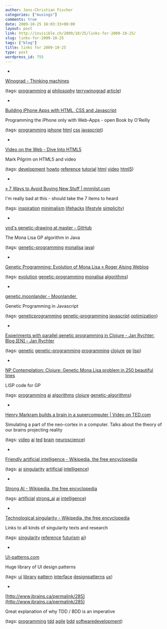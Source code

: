 ```yaml
---
author: Jens-Christian Fischer
categories: ["musings"]
comments: true
date: 2009-10-25 16:03:33+00:00
layout: post
link: http://invisible.ch/2009/10/25/links-for-2009-10-25/
slug: links-for-2009-10-25
tags: ["blog"]
title: links for 2009-10-25
type: post
wordpress_id: 755
---
```


  * 
                

[Winograd - Thinking machines](http://hci.stanford.edu/~winograd/papers/thinking-machines.html)


                
                

(tags: [programming](http://delicious.com/jaycee/programming) [ai](http://delicious.com/jaycee/ai) [philosophy](http://delicious.com/jaycee/philosophy) [terrywinograd](http://delicious.com/jaycee/terrywinograd) [article](http://delicious.com/jaycee/article))


            
  * 
                

[Building iPhone Apps with HTML, CSS and Javascript](http://building-iphone-apps.labs.oreilly.com/ch01.html)


                

Programming the iPhone only with Web-Apps  - open Book by O'Reilly


                

(tags: [programming](http://delicious.com/jaycee/programming) [iphone](http://delicious.com/jaycee/iphone) [html](http://delicious.com/jaycee/html) [css](http://delicious.com/jaycee/css) [javascript](http://delicious.com/jaycee/javascript))


            
  * 
                

[Video on the Web - Dive Into HTML5](http://diveintohtml5.org/video.html)


                

Mark Pilgrim on HTML5 and video


                

(tags: [development](http://delicious.com/jaycee/development) [howto](http://delicious.com/jaycee/howto) [reference](http://delicious.com/jaycee/reference) [tutorial](http://delicious.com/jaycee/tutorial) [html](http://delicious.com/jaycee/html) [video](http://delicious.com/jaycee/video) [html5](http://delicious.com/jaycee/html5))


            
  * 
                

[» 7 Ways to Avoid Buying New Stuff | mnmlist.com](http://mnmlist.com/7-ways-to-avoid-buying-new-stuff/)


                

I'm really bad at this - should take the 7 items to heard


                

(tags: [inspiration](http://delicious.com/jaycee/inspiration) [minimalism](http://delicious.com/jaycee/minimalism) [lifehacks](http://delicious.com/jaycee/lifehacks) [lifestyle](http://delicious.com/jaycee/lifestyle) [simplicity](http://delicious.com/jaycee/simplicity))


            
  * 
                

[ynd's genetic-drawing at master - GitHub](http://github.com/ynd/genetic-drawing)


                

The Mona Lisa GP algorithm in Java


                

(tags: [genetic-programming](http://delicious.com/jaycee/genetic-programming) [monalisa](http://delicious.com/jaycee/monalisa) [java](http://delicious.com/jaycee/java))


            
  * 
                

[Genetic Programming: Evolution of Mona Lisa «  Roger Alsing Weblog](http://rogeralsing.com/2008/12/07/genetic-programming-evolution-of-mona-lisa/)


                
                

(tags: [evolution](http://delicious.com/jaycee/evolution) [genetic-programming](http://delicious.com/jaycee/genetic-programming) [monalisa](http://delicious.com/jaycee/monalisa) [algorithms](http://delicious.com/jaycee/algorithms))


            
  * 
                

[genetic.moonlander - Moonlander ](http://genetic.moonlander.googlepages.com/)


                

Genetic Programming in Javascript


                

(tags: [geneticprogramming](http://delicious.com/jaycee/geneticprogramming) [genetic-programming](http://delicious.com/jaycee/genetic-programming) [javascript](http://delicious.com/jaycee/javascript) [optimization](http://delicious.com/jaycee/optimization))


            
  * 
                

[Experiments with parallel genetic programming in Clojure -  Jan Rychter: Blog [EN] - Jan Rychter](http://jan.rychter.com/enblog/2009/8/26/experiments-with-parallel-genetic-programming-in-clojure.html)


                
                

(tags: [genetic](http://delicious.com/jaycee/genetic) [genetic-programming](http://delicious.com/jaycee/genetic-programming) [programming](http://delicious.com/jaycee/programming) [clojure](http://delicious.com/jaycee/clojure) [gp](http://delicious.com/jaycee/gp) [lisp](http://delicious.com/jaycee/lisp))


            
  * 
                

[NP Contemplation: Clojure: Genetic Mona Lisa problem in 250 beautiful lines](http://npcontemplation.blogspot.com/2009/01/clojure-genetic-mona-lisa-problem-in.html)


                

LISP code for GP


                

(tags: [programming](http://delicious.com/jaycee/programming) [ai](http://delicious.com/jaycee/ai) [algorithms](http://delicious.com/jaycee/algorithms) [clojure](http://delicious.com/jaycee/clojure) [genetic-algorithms](http://delicious.com/jaycee/genetic-algorithms))


            
  * 
                

[Henry Markram builds a brain in a supercomputer | Video on TED.com](http://www.ted.com/talks/henry_markram_supercomputing_the_brain_s_secrets.html)


                

Simulating a part of the neo-cortex in a computer. Talks about the theory of our brains projecting reality


                

(tags: [video](http://delicious.com/jaycee/video) [ai](http://delicious.com/jaycee/ai) [ted](http://delicious.com/jaycee/ted) [brain](http://delicious.com/jaycee/brain) [neuroscience](http://delicious.com/jaycee/neuroscience))


            
  * 
                

[Friendly artificial intelligence - Wikipedia, the free encyclopedia](http://en.wikipedia.org/wiki/Friendly_AI)


                
                

(tags: [ai](http://delicious.com/jaycee/ai) [singularity](http://delicious.com/jaycee/singularity) [artificial](http://delicious.com/jaycee/artificial) [intelligence](http://delicious.com/jaycee/intelligence))


            
  * 
                

[Strong AI - Wikipedia, the free encyclopedia](http://en.wikipedia.org/wiki/Strong_ai)


                
                

(tags: [artificial](http://delicious.com/jaycee/artificial) [strong_ai](http://delicious.com/jaycee/strong_ai) [ai](http://delicious.com/jaycee/ai) [intelligence](http://delicious.com/jaycee/intelligence))


            
  * 
                

[Technological singularity - Wikipedia, the free encyclopedia](http://en.wikipedia.org/wiki/Technological_singularity)


                

Links to all kinds of singularity texts and research


                

(tags: [singularity](http://delicious.com/jaycee/singularity) [reference](http://delicious.com/jaycee/reference) [futurism](http://delicious.com/jaycee/futurism) [ai](http://delicious.com/jaycee/ai))


            
  * 
                

[UI-patterns.com](http://ui-patterns.com/)


                

Huge library of UI design patterns


                

(tags: [ui](http://delicious.com/jaycee/ui) [library](http://delicious.com/jaycee/library) [pattern](http://delicious.com/jaycee/pattern) [interface](http://delicious.com/jaycee/interface) [designpatterns](http://delicious.com/jaycee/designpatterns) [ux](http://delicious.com/jaycee/ux))


            
  * 
                

[http://www.jbrains.ca/permalink/285](http://www.jbrains.ca/permalink/285)


                

Great explanation of why TDD / BDD is an imperative


                

(tags: [programming](http://delicious.com/jaycee/programming) [tdd](http://delicious.com/jaycee/tdd) [agile](http://delicious.com/jaycee/agile) [bdd](http://delicious.com/jaycee/bdd) [softwaredevelopment](http://delicious.com/jaycee/softwaredevelopment))


            
